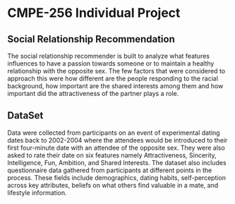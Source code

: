 # CMPE-256 Individual Project
## Social Relationship Recommendation

The social relationship recommender is built to analyze what features influences to have a passion towards someone or to maintain a healthy relationship with the opposite sex. The few factors that were considered to approach this were how different are the people responding to the racial background, how important are the shared interests among them and how important did the attractiveness of the partner plays a role.

## DataSet

Data were collected from participants on an event of experimental dating dates back to 2002-2004 where the attendees would be introduced to their first four-minute date with an attendee of the opposite sex. They were also asked to rate their date on six features namely Attractiveness, Sincerity, Intelligence, Fun, Ambition, and Shared Interests.
The dataset also includes questionnaire data gathered from participants at different points in the process. These fields include demographics, dating habits, self-perception across key attributes, beliefs on what others find valuable in a mate, and lifestyle information.


